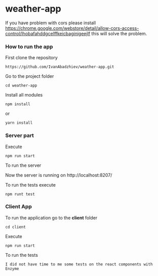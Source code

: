 # weather-app

If you have problem with cors please install https://chrome.google.com/webstore/detail/allow-cors-access-control/lhobafahddgcelffkeicbaginigeejlf
this will solve the problem.

### How to run the app

First clone the repository

```
https://github.com/IvanAbadzhiev/weather-app.git
```

Go to the project folder 
```
cd weather-app
```

Install all modules
```
npm install
```
or
```
yarn install
```

### Server part
Execute 
```
npm run start
```
To run the server

Now the server is running on http://localhost:8207/

To run the tests execute
```
npm runt test
```

### Client App
To run the application go to the **client** folder
```
cd client
```

Execute 
```
npm run start
```

To run the tests
```
I did not have time to me some tests on the react components with Enzyme
```
